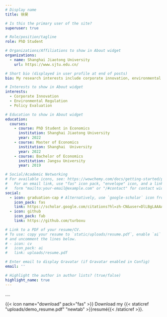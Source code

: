 ```yaml
---
# Display name
title: 徐昊

# Is this the primary user of the site?
superuser: true

# Role/position/tagline
role: PhD Student

# Organizations/Affiliations to show in About widget
organizations:
  - name: Shanghai Jiaotong University
    url: https://www.sjtu.edu.cn/

# Short bio (displayed in user profile at end of posts)
bio: My research interests include corporate innovation, environmental regulation, and policy evaluation.

# Interests to show in About widget
interests:
  - Corporate Innovation
  - Environmental Regulation
  - Policy Evaluation

# Education to show in About widget
education:
  courses:
    - course: PhD Student in Economics
      institution: Shanghai Jiaotong University
      year: 2022
    - course: Master of Economics
      institution: Shanghai  University
      year: 2022
    - course: Bachelor of Economics
      institution: Jangsu University
      year: 2019

# Social/Academic Networking
# For available icons, see: https://wowchemy.com/docs/getting-started/page-builder/#icons
#   For an email link, use "fas" icon pack, "envelope" icon, and a link in the
#   form "mailto:your-email@example.com" or "/#contact" for contact widget.
social:
  - icon: graduation-cap # Alternatively, use `google-scholar` icon from `ai` icon pack
    icon_pack: fas
    link: https://scholar.google.com/citations?hl=zh-CN&user=DlLBgLAAAAAJ
  - icon: github
    icon_pack: fab
    link: https://github.com/turboxu

# Link to a PDF of your resume/CV.
# To use: copy your resume to `static/uploads/resume.pdf`, enable `ai` icons in `params.toml`,
# and uncomment the lines below.
# - icon: cv
#   icon_pack: ai
#   link: uploads/resume.pdf

# Enter email to display Gravatar (if Gravatar enabled in Config)
email: ''

# Highlight the author in author lists? (true/false)
highlight_name: true
---
```


....

{{< icon name="download" pack="fas" >}} Download my {{< staticref "uploads/demo_resume.pdf" "newtab" >}}resumé{{< /staticref >}}.
